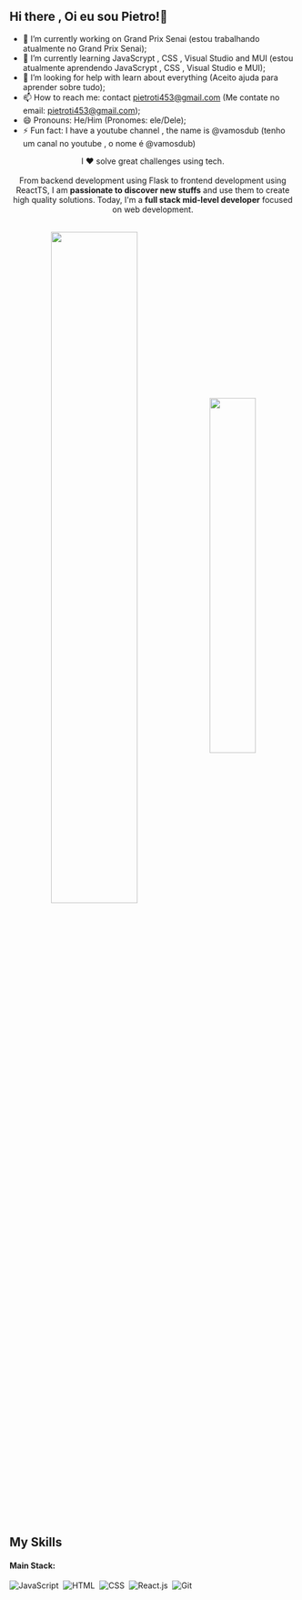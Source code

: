 ## Hi there , Oi eu sou Pietro!👋

 - 🔭 I’m currently working on Grand Prix Senai (estou trabalhando atualmente no Grand Prix Senai);
- 🌱 I’m currently learning JavaScrypt , CSS , Visual Studio and MUI (estou atualmente aprendendo JavaScrypt , CSS , Visual Studio e MUI);
- 🤔 I’m looking for help with learn about everything (Aceito ajuda para aprender sobre tudo);
- 📫 How to reach me: contact pietroti453@gmail.com (Me contate no email: pietroti453@gmail.com);
- 😄 Pronouns: He/Him (Pronomes: ele/Dele);
- ⚡ Fun fact: I have a youtube channel , the name is @vamosdub (tenho um canal no youtube , o nome é @vamosdub)



<p align="center">I ❤️ solve great challenges using tech. <br><br> From backend development using Flask to frontend development using ReactTS, I am <strong>passionate to discover new stuffs</strong> and use them to create high quality solutions. Today, I'm a <strong>full stack mid-level developer</strong> focused on web development.</p>&nbsp;

<div  align="center" style="margin-bottom:100px">
<img width=55% align="center"  src="https://github-readme-streak-stats.herokuapp.com?user=PietroDub&theme=radical&mode=weekly" />
<img width=40% align="center" src="https://github-readme-stats-git-main-PietroDub.vercel.app/api/top-langs/?username=PietroDub&show_icons=true&theme=radical&layout=compact" />
 </div>
 
 &nbsp;
 &nbsp;



## My Skills

#### Main Stack:

![JavaScript](https://img.shields.io/badge/JavaScript-F7DF1E?style=for-the-badge&logo=javascript&logoColor=black)&nbsp;
![HTML](https://img.shields.io/badge/HTML5-E34F26?style=for-the-badge&logo=html5&logoColor=white)&nbsp;
![CSS](https://img.shields.io/badge/CSS3-1572B6?style=for-the-badge&logo=css3&logoColor=white)&nbsp;
![React.js](https://img.shields.io/badge/React-20232A?style=for-the-badge&logo=react&logoColor=61DAFB)&nbsp;
![Git](https://img.shields.io/badge/GIT-E44C30?style=for-the-badge&logo=git&logoColor=white)&nbsp;

